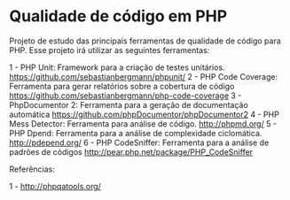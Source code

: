 Qualidade de código em PHP
==========================

Projeto de estudo das principais ferramentas de qualidade de código para PHP.
Esse projeto irá utilizar as seguintes ferramentas:


1 - PHP Unit: Framework para a criação de testes unitários.
    https://github.com/sebastianbergmann/phpunit/
2 - PHP Code Coverage: Ferramenta para gerar relatórios sobre a cobertura de código
    https://github.com/sebastianbergmann/php-code-coverage
3 - PhpDocumentor 2: Ferramenta para a geração de documentação automática
    https://github.com/phpDocumentor/phpDocumentor2
4 - PHP Mess Detector: Ferramenta para análise de código.
    http://phpmd.org/
5 - PHP Dpend: Ferramenta para a análise de complexidade ciclomática.
    http://pdepend.org/
6 - PHP CodeSniffer: Ferramenta para a análise de padrões de códigos
    http://pear.php.net/package/PHP_CodeSniffer

Referências:

1 - http://phpqatools.org/
